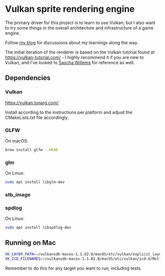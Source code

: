 # Vulkan sprite rendering engine
The primary driver for this project is to learn to use Vulkan, but I 
also want to try some things in the overall architecture
and infrastructure of a game engine.

Follow [my blog](https://snorristurluson.github.io/) for
discussions about my learnings along the way.

The initial iteration of the renderer is based on the Vulkan tutorial
found at https://vulkan-tutorial.com/ - I highly recommend it if you
are new to Vulkan, and I've looked to
[Sascha Willems](https://github.com/SaschaWillems/Vulkan) for 
reference as well.

## Dependencies

### Vulkan
https://vulkan.lunarg.com/

Install according to the instructions per platform and adjust the CMakeLists.txt file
accordingly.

### GLFW
On macOS:
```bash
brew install glfw --HEAD
```

### glm
On Linux:
```bash
sudo apt install libglm-dev
```

### stb_image

### spdlog
On Linux:
```bash
sudo apt install libspdlog-dev
```

 
## Running on Mac
```bash
VK_LAYER_PATH=~/vulkansdk-macos-1.1.82.0/macOS/etc/vulkan/explicit_layer.d
VK_ICD_FILENAMES=~/vulkansdk-macos-1.1.82.0/macOS/etc/vulkan/icd.d/MoltenVK_icd.json
```
Remember to do this for any target you want to run, including tests.
 